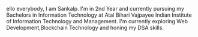 ello everybody, I am Sankalp. I'm in 2nd Year and currently pursuing my Bachelors in Information Technology at Atal Bihari Vajpayee Indian Institute of Information Technology and Management. I'm currently exploring Web Development,Blockchain Technology and honing my DSA skills.

